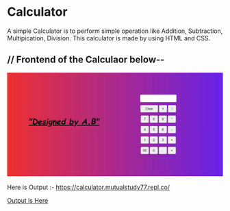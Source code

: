 # Calculator
 A simple Calculator is to perform simple operation like Addition, Subtraction,  Multipication, Division.
 This calculator is made by using HTML and CSS.
 
 
 // Frontend of the Calculaor below--
------------------------------------------------------------------------------------------------------------------------------

<img src="frontend.jpg">



Here is Output :- https://calculator.mutualstudy77.repl.co/

[Output is Here](https://calculator.mutualstudy77.repl.co/)
